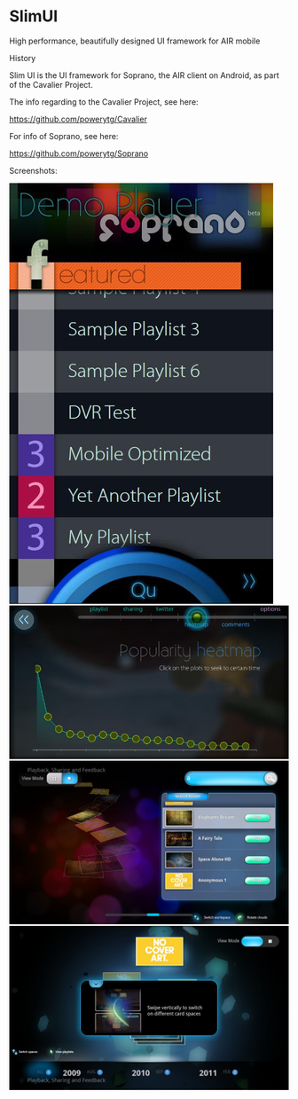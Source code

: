 SlimUI
======

High performance, beautifully designed UI framework for AIR mobile


History

Slim UI is the UI framework for Soprano, the AIR client on Android, as part of the Cavalier Project.

The info regarding to the Cavalier Project, see here:

https://github.com/powerytg/Cavalier

For info of Soprano, see here:

https://github.com/powerytg/Soprano


Screenshots:

![Alt text](/screenshots/1.jpg "example")
![Alt text](/screenshots/2.jpg "example")
![Alt text](/screenshots/3.png "example")
![Alt text](/screenshots/4.png "example")